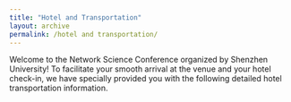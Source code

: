 ```yaml
---
title: "Hotel and Transportation"
layout: archive
permalink: /hotel and transportation/
---
```


Welcome to the Network Science Conference organized by Shenzhen University! To facilitate your smooth arrival at the venue and your hotel check-in, we have specially provided you with the following detailed hotel transportation information.
